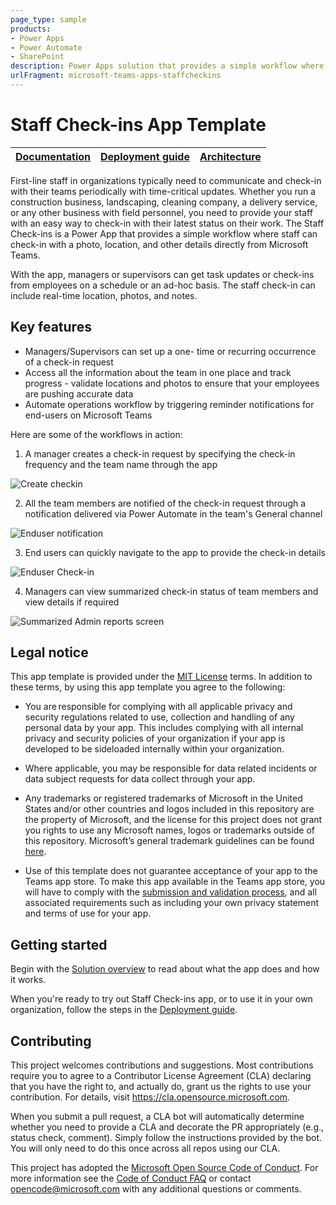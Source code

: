 ```yaml
---
page_type: sample
products:
- Power Apps
- Power Automate
- SharePoint
description: Power Apps solution that provides a simple workflow where staff can check-in with a photo, location, and other details directly from Microsoft Teams
urlFragment: microsoft-teams-apps-staffcheckins
---
```


# Staff Check-ins App Template

| [Documentation](https://github.com/OfficeDev/microsoft-teams-apps-staffcheckins/wiki/Home) | [Deployment guide](https://github.com/OfficeDev/microsoft-teams-apps-staffcheckins/wiki/Deployment-Guide) | [Architecture](https://github.com/OfficeDev/microsoft-teams-apps-staffcheckins/wiki/Solution-Overview) |
| ---- | ---- | ---- |

First-line staff in organizations typically need to communicate and check-in with their teams periodically with time-critical updates. Whether you run a construction business, landscaping, cleaning company, a delivery service, or any other business with field personnel, you need to provide your staff with an easy way to check-in with their latest status on their work. The Staff Check-ins is a Power App that provides a simple workflow where staff can check-in with a photo, location, and other details directly from Microsoft Teams.

With the app, managers or supervisors can get task updates or check-ins from employees on a schedule or an ad-hoc basis. The staff check-in can include real-time location, photos, and notes.

## Key features
 -  Managers/Supervisors can set up a one- time or recurring occurrence of a check-in request
 -  Access all the information about the team in one place and track progress - validate locations and photos to ensure that your employees are pushing accurate data
 -  Automate operations workflow by triggering reminder notifications for end-users on Microsoft Teams

Here are some of the workflows in action:

1) A manager creates a check-in request by specifying the check-in frequency and the team name through the app

![Create checkin](https://github.com/OfficeDev/microsoft-teams-apps-staffcheckins/wiki/Images/Admin_CreateCheckin.png)

2) All the team members are notified of the check-in request through a notification delivered via Power Automate in the team's General channel

![Enduser notification](https://github.com/OfficeDev/microsoft-teams-apps-staffcheckins/wiki/Images/Enduser_notification.png)

3) End users can quickly navigate to the app to provide the check-in details

![Enduser Check-in](https://github.com/OfficeDev/microsoft-teams-apps-staffcheckins/wiki/Images/Enduser_Check-in.png)

4) Managers can view summarized check-in status of team members and view details if required

![Summarized Admin reports screen](https://github.com/OfficeDev/microsoft-teams-apps-staffcheckins/wiki/Images/Admin_ReportsScreen.png)

## Legal notice

This app template is provided under the [MIT License](https://github.com/OfficeDev/microsoft-teams-apps-staffcheckins/blob/master/LICENSE) terms.  In addition to these terms, by using this app template you agree to the following:

-	You are responsible for complying with all applicable privacy and security regulations related to use, collection and handling of any personal data by your app.  This includes complying with all internal privacy and security policies of your organization if your app is developed to be sideloaded internally within your organization.

-	Where applicable, you may be responsible for data related incidents or data subject requests for data collect through your app.

-	Any trademarks or registered trademarks of Microsoft in the United States and/or other countries and logos included in this repository are the property of Microsoft, and the license for this project does not grant you rights to use any Microsoft names, logos or trademarks outside of this repository.  Microsoft’s general trademark guidelines can be found [here](https://www.microsoft.com/en-us/legal/intellectualproperty/trademarks/usage/general.aspx).

-	Use of this template does not guarantee acceptance of your app to the Teams app store.  To make this app available in the Teams app store, you will have to comply with the [submission and validation process](https://docs.microsoft.com/en-us/microsoftteams/platform/concepts/deploy-and-publish/appsource/publish), and all associated requirements such as including your own privacy statement and terms of use for your app.


## Getting started

Begin with the [Solution overview](https://github.com/OfficeDev/microsoft-teams-apps-staffcheckins/wiki/Solution-overview) to read about what the app does and how it works.

When you're ready to try out Staff Check-ins app, or to use it in your own organization, follow the steps in the [Deployment guide](https://github.com/OfficeDev/microsoft-teams-apps-staffcheckins/wiki/Deployment-guide).

## Contributing

This project welcomes contributions and suggestions.  Most contributions require you to agree to a
Contributor License Agreement (CLA) declaring that you have the right to, and actually do, grant us
the rights to use your contribution. For details, visit https://cla.opensource.microsoft.com.

When you submit a pull request, a CLA bot will automatically determine whether you need to provide
a CLA and decorate the PR appropriately (e.g., status check, comment). Simply follow the instructions
provided by the bot. You will only need to do this once across all repos using our CLA.

This project has adopted the [Microsoft Open Source Code of Conduct](https://opensource.microsoft.com/codeofconduct/).
For more information see the [Code of Conduct FAQ](https://opensource.microsoft.com/codeofconduct/faq/) or
contact [opencode@microsoft.com](mailto:opencode@microsoft.com) with any additional questions or comments.
